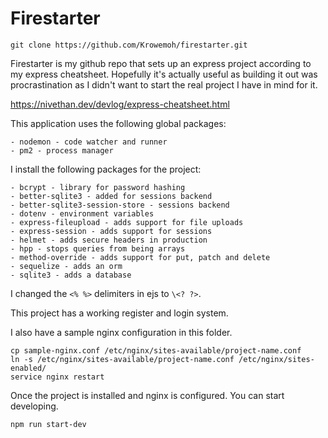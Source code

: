 # Firestarter

```
git clone https://github.com/Krowemoh/firestarter.git
```

Firestarter is my github repo that sets up an express project according to my express cheatsheet. Hopefully it's actually useful as building it out was procrastination as I didn't want to start the real project I have in mind for it.

https://nivethan.dev/devlog/express-cheatsheet.html

This application uses the following global packages:

    - nodemon - code watcher and runner
    - pm2 - process manager 

I install the following packages for the project:

    - bcrypt - library for password hashing
    - better-sqlite3 - added for sessions backend
    - better-sqlite3-session-store - sessions backend
    - dotenv - environment variables
    - express-fileupload - adds support for file uploads
    - express-session - adds support for sessions
    - helmet - adds secure headers in production
    - hpp - stops queries from being arrays
    - method-override - adds support for put, patch and delete
    - sequelize - adds an orm
    - sqlite3 - adds a database

I changed the `<% %>` delimiters in ejs to `\<? ?>`.

This project has a working register and login system. 

I also have a sample nginx configuration in this folder.

```
cp sample-nginx.conf /etc/nginx/sites-available/project-name.conf
ln -s /etc/nginx/sites-available/project-name.conf /etc/nginx/sites-enabled/
service nginx restart
```

Once the project is installed and nginx is configured. You can start developing.

```
npm run start-dev
```

